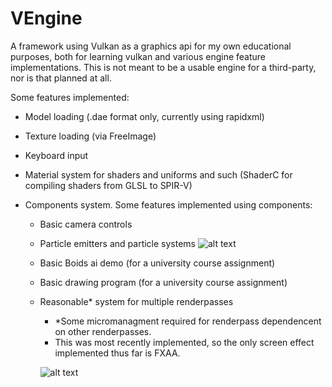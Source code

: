 # VEngine
A framework using Vulkan as a graphics api for my own educational purposes, both for learning vulkan and various engine feature implementations.
This is not meant to be a usable engine for a third-party, nor is that planned at all.

Some features implemented:

- Model loading (.dae format only, currently using rapidxml)
- Texture loading (via FreeImage)
- Keyboard input
- Material system for shaders and uniforms and such (ShaderC for compiling shaders from GLSL to SPIR-V)

- Components system.
  Some features implemented using components:
    - Basic camera controls
    - Particle emitters and particle systems
 ![alt text](https://github.com/PalaceDCXVI/VEngine/blob/master/ExampleImages/Components%26Particles.gif)
    - Basic Boids ai demo (for a university course assignment)
    - Basic drawing program (for a university course assignment)
    - Reasonable* system for multiple renderpasses
      - *Some micromanagment required for renderpass dependencent on other renderpasses.
      - This was most recently implemented, so the only screen effect implemented thus far is FXAA.

      ![alt text](https://github.com/PalaceDCXVI/VEngine/blob/master/ExampleImages/fxaa.png)

